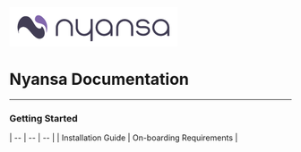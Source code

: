 ![](nyansa-logo-300.gif)
# Nyansa Documentation

<hr>

### Getting Started
| -- | -- | -- |
| Installation Guide | On-boarding Requirements |
